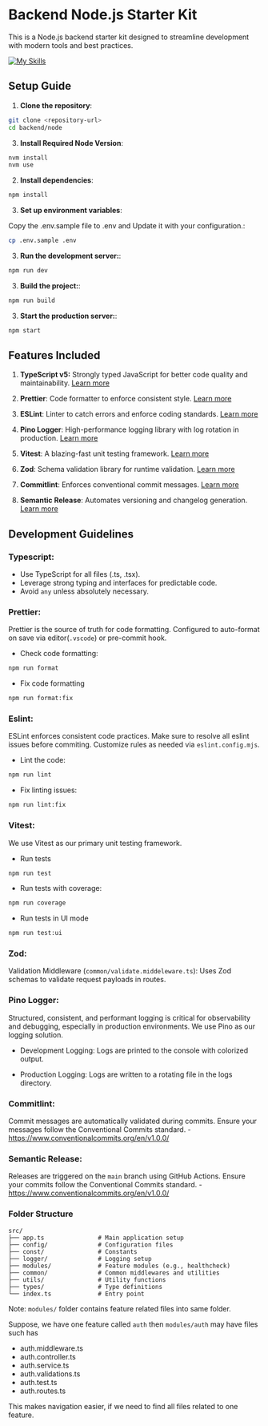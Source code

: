 # Backend Node.js Starter Kit

This is a Node.js backend starter kit designed to streamline development with modern tools and best practices.

[![My Skills](https://skillicons.dev/icons?i=nodejs,expressjs,typescript,vitest)](https://skillicons.dev)

## Setup Guide

1. **Clone the repository**:

```bash
git clone <repository-url>
cd backend/node
```

3. **Install Required Node Version**:

```bash
nvm install
nvm use
```

2. **Install dependencies**:

```bash
npm install
```

3. **Set up environment variables**:

Copy the .env.sample file to .env and Update it with your configuration.:

```bash
cp .env.sample .env
```

3. **Run the development server:**:

```bash
npm run dev
```

3. **Build the project:**:

```bash
npm run build
```

3. **Start the production server:**:

```bash
npm start
```

## Features Included

1. **TypeScript v5:** Strongly typed JavaScript for better code quality and maintainability.
   [Learn more](https://www.typescriptlang.org/)

2. **Prettier**: Code formatter to enforce consistent style.
   [Learn more](https://prettier.io/)

3. **ESLint**: Linter to catch errors and enforce coding standards.
   [Learn more](https://eslint.org/)

4. **Pino Logger**: High-performance logging library with log rotation in production.
   [Learn more](https://getpino.io/#/)

5. **Vitest**: A blazing-fast unit testing framework.
   [Learn more](https://vitest.dev/)

6. **Zod**: Schema validation library for runtime validation.
   [Learn more](https://zod.dev/)

7. **Commitlint**: Enforces conventional commit messages.
   [Learn more](https://commitlint.js.org/)

8. **Semantic Release**: Automates versioning and changelog generation.
   [Learn more](https://semantic-release.gitbook.io/semantic-release)

## Development Guidelines

### Typescript:

- Use TypeScript for all files (.ts, .tsx).
- Leverage strong typing and interfaces for predictable code.
- Avoid `any` unless absolutely necessary.

### Prettier:

Prettier is the source of truth for code formatting.
Configured to auto-format on save via editor(`.vscode`) or pre-commit hook.

- Check code formatting:

```bash
npm run format
```

- Fix code formatting

```bash
npm run format:fix
```

### Eslint:

ESLint enforces consistent code practices. Make sure to resolve all eslint issues before commiting.
Customize rules as needed via `eslint.config.mjs`.

- Lint the code:

```bash
npm run lint
```

- Fix linting issues:

```bash
npm run lint:fix
```

### Vitest:

We use Vitest as our primary unit testing framework.

- Run tests

```bash
npm run test
```

- Run tests with coverage:

```bash
npm run coverage
```

- Run tests in UI mode

```bash
npm run test:ui
```

### Zod:

Validation Middleware (`common/validate.middeleware.ts`): Uses Zod schemas to validate request payloads in routes.

### Pino Logger:

Structured, consistent, and performant logging is critical for observability and debugging, especially in production environments. We use Pino as our logging solution.

- Development Logging: Logs are printed to the console with colorized output.

- Production Logging: Logs are written to a rotating file in the logs directory.

### Commitlint:

Commit messages are automatically validated during commits. Ensure your messages follow the Conventional Commits standard. - https://www.conventionalcommits.org/en/v1.0.0/

### Semantic Release:

Releases are triggered on the `main` branch using GitHub Actions. Ensure your commits follow the Conventional Commits standard. - https://www.conventionalcommits.org/en/v1.0.0/

### Folder Structure

```
src/
├── app.ts               # Main application setup
├── config/              # Configuration files
├── const/               # Constants
├── logger/              # Logging setup
├── modules/             # Feature modules (e.g., healthcheck)
├── common/              # Common middlewares and utilities
├── utils/               # Utility functions
├── types/               # Type definitions
└── index.ts             # Entry point
```

Note: `modules/` folder contains feature related files into same folder.

Suppose, we have one feature called `auth` then `modules/auth` may have files such has

- auth.middleware.ts
- auth.controller.ts
- auth.service.ts
- auth.validations.ts
- auth.test.ts
- auth.routes.ts

This makes navigation easier, if we need to find all files related to one feature.
